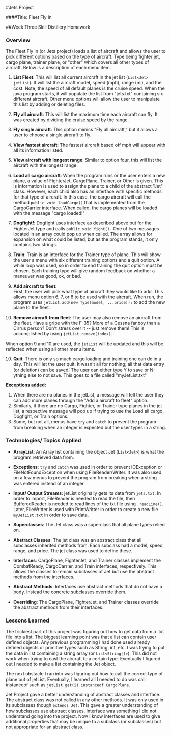 #Jets Project

####Title: Fleet Fly In

##Week Three Skill Distillery Homework

### Overview
The Fleet Fly In (or Jets project) loads a list of aircraft and allows the user to pick different options based on the type of aircraft.  Type being fighter jet, cargo plane, trainer plane, or "other" which covers all other types of aircraft.  Below is a description of each menu item.

1. **List Fleet**:
This will list all current aircraft in the jet list (`List<Jet> jetList`).  It will list the aircraft model, speed (mph), range (mi), and the cost.  Note, the speed of all default planes is the cruise speed.  When the java program starts, it will populate the list from "jets.txt" containing six different aircraft.  Other menu options will allow the user to manipulate this list by adding or deleting files.

2. **Fly all aircraft**:
This will list the maximum time each aircraft can fly.  It was created by dividing the cruise speed by the range.

3. **Fly single aircraft**:
This option mimics "Fly all aircraft," but it allows a user to choose a single aircraft to fly.

4. **View fastest aircraft**:
The fastest aircraft based off mph will appear with all its information listed.

5. **View aircraft with longest range**:
Similar to option four, this will list the aircraft with the longest range.

6. **Load all cargo aircraft**:
When the program runs or the user enters a new plane, a value of FighterJet, CargoPlane, Trainer, or Other is given.  This is information is used to assign the plane to a child of the abstract "Jet" class.  However, each child also has an interface with specific methods for that type of aircraft.  In this case, the cargo aircraft will call the method `public void loadCargo()` that is implemented from the CargoCarrier interface.  When called, the cargo planes will be loaded with the message "cargo loaded!"

7. **Dogfight!**:
Dogfight uses interface as described above but for the FighterJet type and calls `public void fight().` One of two messages located in an array could pop up when called.  The array allows for expansion on what could be listed, but as the program stands, it only contains two strings.

8. **Train**:
Train is an interface for the Trainer type of plane.  This will show the user a menu with six different training options and a quit option.  A while loop was used, so in order to end training the quit option must be chosen.  Each training type will give random feedback on whether a maneuver was good, ok, or bad.

9. **Add aircraft to fleet**:  
First, the user will pick what type of aircraft they would like to add.  This allows menu option 6, 7, or 8 to be used with the aircraft.  When run, the program uses `jetList.add(new Type(model, ...price));` to add the new plane to the fleet.  

10. **Remove aircraft from fleet**:
The user may also remove an aircraft from the fleet.  Have a gripe with the F-35? More of a Cessna fanboy than a Cirrus person?  Don't stress over it -- just remove them!  This is accomplished by using `jetList.remove(index)`.

When option 9 and 10 are used, the `jetList` will be updated and this will be reflected when using all other menu items.

10. **Quit**:
There is only so much cargo loading and training one can do in a day.  This will let the user quit.  It wasn't all for nothing; all that data entry (or deletion) can be saved!  The user can either type Y to save or N-ything else to not save.  This goes to a file called "myJetList.txt"

**Exceptions added:**
1.  When there are no planes in the jetList, a message will tell the user they can add more planes through the "Add a aircraft to fleet" option.
2.  Similarly, if there are no Cargo, Fighter, or Trainer type planes in the jet list, a respective message will pop up if trying to use the Load all cargo, Dogfight, or Train options.
3.  Some, but not all, menus have `try` and `catch` to prevent the program from breaking when an integer is expected but the user types in a string.

### Technologies/ Topics Applied
- **ArrayList**:
An Array list containing the object Jet (`List<Jet>`) is what the program retrieved data from.

- **Exceptions**:
`try` and `catch` was used in order to prevent IOException or FileNotFoundException when using FileReader/Writer.  It was also used on a few menus to prevent the program from breaking when a string was entered instead of an integer.

- **Input/ Output Streams**:
jetList originally gets its data from `jets.txt`.  In order to import, FileReader is needed to read the file, then BufferedReader is needed to read lines of the txt file using `.readLine()`.  Later, FileWritter is used with PrintWritter in order to create a new file `myJetList.txt` in order to save data.

- **Superclasses**:
The Jet class was a superclass that all plane types relied on.

- **Abstract Classes**:
The jet class was an abstract class that all subclasses inherited methods from.  Each subclass had a model, speed, range, and price.  The jet class was used to define these.

- **Interfaces**:
CargoPlane, FighterJet, and Trainer classes implement the CombatReady, CargoCarrier, and Train interfaces, respectively.  This allows the classes to remain subclasses of Jet but use the abstract methods from the interfaces.

- **Abstract Methods**:
Interfaces use abstract methods that do not have a body.  Instead the concrete subclasses override them.

- **Overriding**:
The CargoPlane, FighterJet, and Trainer classes override the abstract methods from their interfaces.


### Lessons Learned
The trickiest part of this project was figuring out how to get data from a .txt file into a list.  The biggest learning point was that a list can contain user defined objects.  Any previous programming I had done used already defined objects or primitive types such as String, int, etc.  I was trying to put the data in list containing a string array (or `List<String[]>`).  This did not work when trying to cast the aircraft to a certain type. Eventually I figured out I needed to make a list containing the Jet object.

The next obstacle I ran into was figuring out how to call the correct type of plane out of jetList.  Eventually, I learned all I needed to do was call instanceof such as `jetList.get(i) instanceof CargoPlane`.

Jet Project gave a better understanding of abstract classes and interface.  The abstract class was not called in any other methods.  It was only used in its subclasses though `extends Jet`.  This gave a greater understanding of how subclasses use abstract classes.  Interface was something I did not understand going into the project.  Now I know interfaces are used to give additional properties that may be unique to a subclass (or subclasses) but not appropriate for an abstract class.
